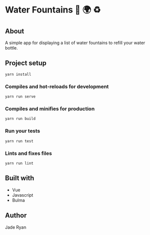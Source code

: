 # Water Fountains 🚰 🌍 ♻️

## About

A simple app for displaying a list of water fountains to refill your water bottle.

## Project setup

```
yarn install
```

### Compiles and hot-reloads for development

```
yarn run serve
```

### Compiles and minifies for production

```
yarn run build
```

### Run your tests

```
yarn run test
```

### Lints and fixes files

```
yarn run lint
```

## Built with

- Vue
- Javascript
- Bulma

## Author

Jade Ryan
